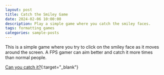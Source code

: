 ```yaml
---
layout: post
title: Catch the Smiley Game
date: 2024-02-06 10:00:00
description: Play a simple game where you catch the smiley faces.
tags: formatting games 
categories: sample-posts
---
```

This is a simple game where you try to click on the smiley face as it moves around the screen. A FPS gamer can aim better and catch it more times than normal people. 

[Can you catch it?](assets/games/catch-the-smiley.html){:target="_blank"}